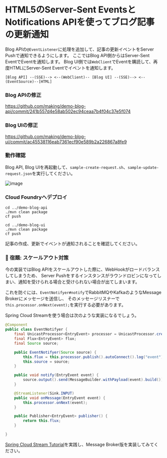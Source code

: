 # HTML5のServer-Sent EventsとNotifications APIを使ってブログ記事の更新通知

Blog APIの`@EventListener`に処理を追加して、記事の更新イベントをServer Pushで通知できるようにします。
ここではBlog API側からはServer-Sent EventでEventを通知します。
Blog UI側では`WebClient`でEventを購読して、再度HTMLにServer-Sent Eventでイベントを通知します。

```
[Blog API] --(SSE)--> <--(WebClient)-- [Blog UI] --(SSE)--> <--(EventSource)--[HTML]
```

### Blog APIの修正

https://github.com/making/demo-blog-api/commit/241b557d4e58ab502ec94ceaa7b4f04c37e5f074

### Blog UIの修正

https://github.com/making/demo-blog-ui/commit/ac45538116eab7361ecf90e589b2a226867a8fe9

### 動作確認

Blog API, Blog UIを再起動して、`sample-create-request.sh`、`sample-update-request.json`を実行してください。

![image](https://user-images.githubusercontent.com/106908/35485244-1fdca908-04a0-11e8-8842-847101649c52.png)

### Cloud Foundryへデプロイ


```
cd ../demo-blog-api
./mvn clean package
cf push

cd ../demo-blog-ui
./mvn clean package
cf push
```

記事の作成、更新でイベントが通知されることを確認してください。

### 📖 宿題: スケールアウト対策

今の実装ではBlog APIをスケールアウトした際に、WebHookがロードバランスしてしまうため、
Server Pushをするインスタンスがラウンドロビンになってしまい、通知を受けられる場合と受けられない場合が出てしまいます。

これを防ぐには、`EventNotifyer#notify`でRabbitMQやKafkaのようなMessage Brokerにメッセージを送信し、
そのメッセージリスナーで`this.processor.onNext(event);`を実行する必要があります。


Spring Cloud Streamを使う場合は次のような実装になるでしょう。

``` java
@Component
public class EventNotifyer {
	final UnicastProcessor<EntryEvent> processor = UnicastProcessor.create();
	final Flux<EntryEvent> flux;
	final Source source;

	public EventNotifyer(Source source) {
		this.flux = this.processor.publish().autoConnect().log("event").share();
		this.source = source;
	}

	public void notify(EntryEvent event) {
		source.output().send(MessageBuilder.withPayload(event).build());
	}

	@StreamListener(Sink.INPUT)
	public void onMessage(EntryEvent event) {
		this.processor.onNext(event);
	}

	public Publisher<EntryEvent> publisher() {
		return this.flux;
	}

}
```


[Spring Cloud Stream Tutorial](https://github.com/Pivotal-Japan/spring-cloud-stream-tutorial)を実践し、Message Broker版を実装してみてください。
